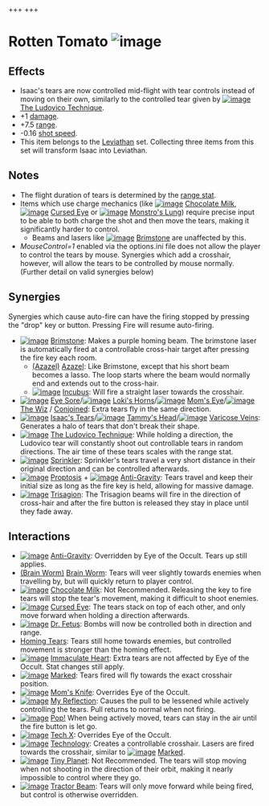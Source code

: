 +++
+++

 # Rotten Tomato ![image](/image/Rotten_Tomato.png) 


Effects
---------


* Isaac's tears are now controlled mid-flight with tear controls instead of moving on their own, similarly to the controlled tear given by [![image](/image/The_Ludovico_Technique.png)](/wiki/The_Ludovico_Technique "The Ludovico Technique") [The Ludovico Technique](/wiki/The_Ludovico_Technique "The Ludovico Technique").
* +1 [damage](/wiki/Damage "Damage").
* +7.5 [range](/wiki/Range "Range").
* -0.16 [shot speed](/wiki/Shot_speed "Shot speed").
* This item belongs to the [Leviathan](/wiki/Leviathan "Leviathan") set. Collecting three items from this set will transform Isaac into Leviathan.


Notes
-------


* The flight duration of tears is determined by the [range stat](/wiki/Range "Range").
* Items which use charge mechanics (like [![image](/image/Chocolate_Milk.png)](/wiki/Chocolate_Milk "Chocolate Milk") [Chocolate Milk](/wiki/Chocolate_Milk "Chocolate Milk"), [![image](/image/Cursed_Eye.png)](/wiki/Cursed_Eye "Cursed Eye") [Cursed Eye](/wiki/Cursed_Eye "Cursed Eye") or [![image](/image/Monstro%27s_Lung.png)](/wiki/Monstro%27s_Lung "Monstro's Lung") [Monstro's Lung](/wiki/Monstro%27s_Lung "Monstro's Lung")) require precise input to be able to both charge the shot and then move the tears, making it significantly harder to control.
	+ Beams and lasers like [![image](/image/Brimstone.png)](/wiki/Brimstone "Brimstone") [Brimstone](/wiki/Brimstone "Brimstone") are unaffected by this.
* *MouseControl=1* enabled via the options.ini file does not allow the player to control the tears by mouse. Synergies which add a crosshair, however, will allow the tears to be controlled by mouse normally. (Further detail on valid synergies below)


Synergies
-----------


Synergies which cause auto-fire can have the firing stopped by pressing the "drop" key or button. Pressing Fire will resume auto-firing.



* [![image](/image/Brimstone.png)](/wiki/Brimstone "Brimstone") [Brimstone](/wiki/Brimstone "Brimstone"): Makes a purple homing beam. The brimstone laser is automatically fired at a controllable cross-hair target after pressing the fire key each room.
	+ [(Azazel)](/wiki/Azazel "Azazel") [Azazel](/wiki/Azazel "Azazel"): Like Brimstone, except that his short beam becomes a lasso. The loop starts where the beam would normally end and extends out to the cross-hair.
	+ [![image](/image/Incubus.png)](/wiki/Incubus "Incubus") [Incubus](/wiki/Incubus "Incubus"): Will fire a straight laser towards the crosshair.
* [![image](/image/Eye_Sore.png)](/wiki/Eye_Sore "Eye Sore") [Eye Sore](/wiki/Eye_Sore "Eye Sore")/[![image](/image/Loki%27s_Horns.png)](/wiki/Loki%27s_Horns "Loki's Horns") [Loki's Horns](/wiki/Loki%27s_Horns "Loki's Horns")/[![image](/image/Mom%27s_Eye.png)](/wiki/Mom%27s_Eye "Mom's Eye") [Mom's Eye](/wiki/Mom%27s_Eye "Mom's Eye")/[![image](/image/The_Wiz.png)](/wiki/The_Wiz "The Wiz") [The Wiz](/wiki/The_Wiz "The Wiz") / [Conjoined](/wiki/Conjoined "Conjoined"): Extra tears fly in the same direction.
* [![image](/image/Isaac%27s_Tears.png)](/wiki/Isaac%27s_Tears "Isaac's Tears") [Isaac's Tears](/wiki/Isaac%27s_Tears "Isaac's Tears")/[![image](/image/Tammy%27s_Head.png)](/wiki/Tammy%27s_Head "Tammy's Head") [Tammy's Head](/wiki/Tammy%27s_Head "Tammy's Head")/[![image](/image/Varicose_Veins.png)](/wiki/Varicose_Veins "Varicose Veins") [Varicose Veins](/wiki/Varicose_Veins "Varicose Veins"): Generates a halo of tears that don't break their shape.
* [![image](/image/The_Ludovico_Technique.png)](/wiki/The_Ludovico_Technique "The Ludovico Technique") [The Ludovico Technique](/wiki/The_Ludovico_Technique "The Ludovico Technique"): While holding a direction, the Ludovico tear will constantly shoot out controllable tears in random directions. The air time of these tears scales with the range stat.
* [![image](/image/Sprinkler.png)](/wiki/Sprinkler "Sprinkler") [Sprinkler](/wiki/Sprinkler "Sprinkler"): Sprinkler's tears travel a very short distance in their original direction and can be controlled afterwards.
* [![image](/image/Proptosis.png)](/wiki/Proptosis "Proptosis") [Proptosis](/wiki/Proptosis "Proptosis") + [![image](/image/Anti-Gravity.png)](/wiki/Anti-Gravity "Anti-Gravity") [Anti-Gravity](/wiki/Anti-Gravity "Anti-Gravity"): Tears travel and keep their initial size as long as the fire key is held, allowing for massive damage.
* [![image](/image/Trisagion.png)](/wiki/Trisagion "Trisagion") [Trisagion](/wiki/Trisagion "Trisagion"): The Trisagion beams will fire in the direction of cross-hair and after the fire button is released they stay in place until they fade away.


Interactions
--------------


* [![image](/image/Anti-Gravity.png)](/wiki/Anti-Gravity "Anti-Gravity") [Anti-Gravity](/wiki/Anti-Gravity "Anti-Gravity"): Overridden by Eye of the Occult. Tears up still applies.
* [(Brain Worm)](/wiki/Brain_Worm "Brain Worm") [Brain Worm](/wiki/Brain_Worm "Brain Worm"): Tears will veer slightly towards enemies when travelling by, but will quickly return to player control.
* [![image](/image/Chocolate_Milk.png)](/wiki/Chocolate_Milk "Chocolate Milk") [Chocolate Milk](/wiki/Chocolate_Milk "Chocolate Milk"): Not Recommended. Releasing the key to fire tears will stop the tear's movement, making it difficult to shoot enemies.
* [![image](/image/Cursed_Eye.png)](/wiki/Cursed_Eye "Cursed Eye") [Cursed Eye](/wiki/Cursed_Eye "Cursed Eye"): The tears stack on top of each other, and only move forward when holding a direction afterwards.
* [![image](/image/Dr._Fetus.png)](/wiki/Dr._Fetus "Dr. Fetus") [Dr. Fetus](/wiki/Dr._Fetus "Dr. Fetus"): Bombs will now be controlled both in direction and range.
* [Homing Tears](/wiki/Tear_Effects#Homing "Tear Effects"): Tears still home towards enemies, but controlled movement is stronger than the homing effect.
* [![image](/image/Immaculate_Heart.png)](/wiki/Immaculate_Heart "Immaculate Heart") [Immaculate Heart](/wiki/Immaculate_Heart "Immaculate Heart"): Extra tears are not affected by Eye of the Occult. Stat changes still apply.
* [![image](/image/Marked.png)](/wiki/Marked "Marked") [Marked](/wiki/Marked "Marked"): Tears fired will fly towards the exact crosshair position.
* [![image](/image/Mom%27s_Knife.png)](/wiki/Mom%27s_Knife "Mom's Knife") [Mom's Knife](/wiki/Mom%27s_Knife "Mom's Knife"): Overrides Eye of the Occult.
* [![image](/image/My_Reflection.png)](/wiki/My_Reflection "My Reflection") [My Reflection](/wiki/My_Reflection "My Reflection"): Causes the pull to be lessened while actively controlling the tears. Pull returns to normal when not firing.
* [![image](/image/Pop!.png)](/wiki/Pop! "Pop!") [Pop!](/wiki/Pop! "Pop!") When being actively moved, tears can stay in the air until the fire button is let go.
* [![image](/image/Tech_X.png)](/wiki/Tech_X "Tech X") [Tech X](/wiki/Tech_X "Tech X"): Overrides Eye of the Occult.
* [![image](/image/Technology.png)](/wiki/Technology "Technology") [Technology](/wiki/Technology "Technology"): Creates a controllable crosshair. Lasers are fired towards the crosshair, similar to [![image](/image/Marked.png)](/wiki/Marked "Marked") [Marked](/wiki/Marked "Marked").
* [![image](/image/Tiny_Planet.png)](/wiki/Tiny_Planet "Tiny Planet") [Tiny Planet](/wiki/Tiny_Planet "Tiny Planet"): Not Recommended. The tears will stop moving when not shooting in the direction of their orbit, making it nearly impossible to control where they go.
* [![image](/image/Tractor_Beam.png)](/wiki/Tractor_Beam "Tractor Beam") [Tractor Beam](/wiki/Tractor_Beam "Tractor Beam"): Tears will only move forward while being fired, but control is otherwise overridden.


